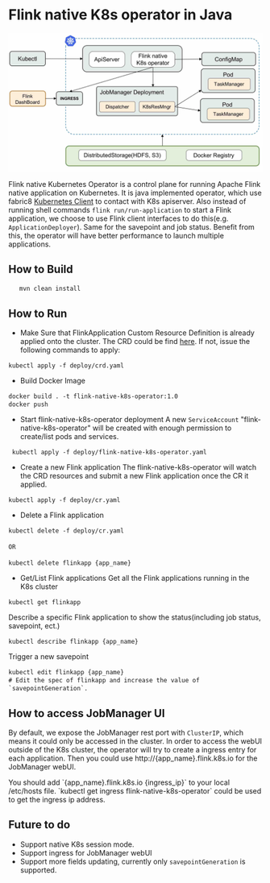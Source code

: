# Flink native K8s operator in Java

![Flink native K8s operator](doc/Flink-native-K8s-operator.jpg)

Flink native Kubernetes Operator is a control plane for running Apache Flink native application on Kubernetes. It is java 
implemented operator, which use fabric8 [Kubernetes Client](https://github.com/fabric8io/kubernetes-client) to contact with K8s apiserver.
Also instead of running shell commands `flink run/run-application` to start a Flink application, we choose to use Flink 
client interfaces to do this(e.g. `ApplicationDeployer`). Same for the savepoint and job status. Benefit from this, the operator will
have better performance to launch multiple applications.

## How to Build
```
   mvn clean install
```

## How to Run
* Make Sure that FlinkApplication Custom Resource Definition is already applied onto the cluster. The CRD could be find [here](deploy/crd.yaml). If not, issue the following commands to apply:
 ```
 kubectl apply -f deploy/crd.yaml
 ```
* Build Docker Image
```
docker build . -t flink-native-k8s-operator:1.0
docker push
```
* Start flink-native-k8s-operator deployment
A new `ServiceAccount` "flink-native-k8s-operator" will be created with enough permission to create/list pods and services.
```
 kubectl apply -f deploy/flink-native-k8s-operator.yaml
```
* Create a new Flink application
The flink-native-k8s-operator will watch the CRD resources and submit a new Flink application once the CR it applied.
```
kubectl apply -f deploy/cr.yaml
```

* Delete a Flink application
```
kubectl delete -f deploy/cr.yaml

OR

kubectl delete flinkapp {app_name}
```

* Get/List Flink applications
Get all the Flink applications running in the K8s cluster
```
kubectl get flinkapp
```

Describe a specific Flink application to show the status(including job status, savepoint, ect.)
```
kubectl describe flinkapp {app_name}
```

Trigger a new savepoint
```
kubectl edit flinkapp {app_name}
# Edit the spec of flinkapp and increase the value of `savepointGeneration`.
```

## How to access JobManager UI
By default, we expose the JobManager rest port with `ClusterIP`, which means it could only be accessed in the cluster. In 
order to access the webUI outside of the K8s cluster, the operator will try to create a ingress entry for each application.
Then you could use http://{app_name}.flink.k8s.io for the JobManager webUI.
<div class="alert alert-info" markdown="span">
  You should add `{app_name}.flink.k8s.io {ingress_ip}` to your local /etc/hosts file.
  `kubectl get ingress flink-native-k8s-operator` could be used to get the ingress ip address.
</div>

## Future to do
* Support native K8s session mode.
* Support ingress for JobManager webUI
* Support more fields updating, currently only `savepointGeneration` is supported.
